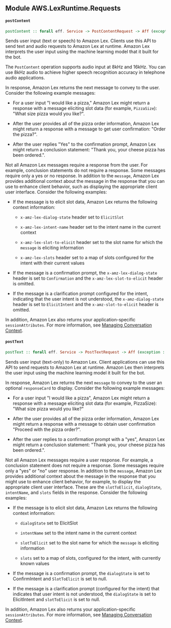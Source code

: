 ## Module AWS.LexRuntime.Requests

#### `postContent`

``` purescript
postContent :: forall eff. Service -> PostContentRequest -> Aff (exception :: EXCEPTION | eff) PostContentResponse
```

<p> Sends user input (text or speech) to Amazon Lex. Clients use this API to send text and audio requests to Amazon Lex at runtime. Amazon Lex interprets the user input using the machine learning model that it built for the bot. </p> <p>The <code>PostContent</code> operation supports audio input at 8kHz and 16kHz. You can use 8kHz audio to achieve higher speech recognition accuracy in telephone audio applications. </p> <p> In response, Amazon Lex returns the next message to convey to the user. Consider the following example messages: </p> <ul> <li> <p> For a user input "I would like a pizza," Amazon Lex might return a response with a message eliciting slot data (for example, <code>PizzaSize</code>): "What size pizza would you like?". </p> </li> <li> <p> After the user provides all of the pizza order information, Amazon Lex might return a response with a message to get user confirmation: "Order the pizza?". </p> </li> <li> <p> After the user replies "Yes" to the confirmation prompt, Amazon Lex might return a conclusion statement: "Thank you, your cheese pizza has been ordered.". </p> </li> </ul> <p> Not all Amazon Lex messages require a response from the user. For example, conclusion statements do not require a response. Some messages require only a yes or no response. In addition to the <code>message</code>, Amazon Lex provides additional context about the message in the response that you can use to enhance client behavior, such as displaying the appropriate client user interface. Consider the following examples: </p> <ul> <li> <p> If the message is to elicit slot data, Amazon Lex returns the following context information: </p> <ul> <li> <p> <code>x-amz-lex-dialog-state</code> header set to <code>ElicitSlot</code> </p> </li> <li> <p> <code>x-amz-lex-intent-name</code> header set to the intent name in the current context </p> </li> <li> <p> <code>x-amz-lex-slot-to-elicit</code> header set to the slot name for which the <code>message</code> is eliciting information </p> </li> <li> <p> <code>x-amz-lex-slots</code> header set to a map of slots configured for the intent with their current values </p> </li> </ul> </li> <li> <p> If the message is a confirmation prompt, the <code>x-amz-lex-dialog-state</code> header is set to <code>Confirmation</code> and the <code>x-amz-lex-slot-to-elicit</code> header is omitted. </p> </li> <li> <p> If the message is a clarification prompt configured for the intent, indicating that the user intent is not understood, the <code>x-amz-dialog-state</code> header is set to <code>ElicitIntent</code> and the <code>x-amz-slot-to-elicit</code> header is omitted. </p> </li> </ul> <p> In addition, Amazon Lex also returns your application-specific <code>sessionAttributes</code>. For more information, see <a href="http://docs.aws.amazon.com/lex/latest/dg/context-mgmt.html">Managing Conversation Context</a>. </p>

#### `postText`

``` purescript
postText :: forall eff. Service -> PostTextRequest -> Aff (exception :: EXCEPTION | eff) PostTextResponse
```

<p>Sends user input (text-only) to Amazon Lex. Client applications can use this API to send requests to Amazon Lex at runtime. Amazon Lex then interprets the user input using the machine learning model it built for the bot. </p> <p> In response, Amazon Lex returns the next <code>message</code> to convey to the user an optional <code>responseCard</code> to display. Consider the following example messages: </p> <ul> <li> <p> For a user input "I would like a pizza", Amazon Lex might return a response with a message eliciting slot data (for example, PizzaSize): "What size pizza would you like?" </p> </li> <li> <p> After the user provides all of the pizza order information, Amazon Lex might return a response with a message to obtain user confirmation "Proceed with the pizza order?". </p> </li> <li> <p> After the user replies to a confirmation prompt with a "yes", Amazon Lex might return a conclusion statement: "Thank you, your cheese pizza has been ordered.". </p> </li> </ul> <p> Not all Amazon Lex messages require a user response. For example, a conclusion statement does not require a response. Some messages require only a "yes" or "no" user response. In addition to the <code>message</code>, Amazon Lex provides additional context about the message in the response that you might use to enhance client behavior, for example, to display the appropriate client user interface. These are the <code>slotToElicit</code>, <code>dialogState</code>, <code>intentName</code>, and <code>slots</code> fields in the response. Consider the following examples: </p> <ul> <li> <p>If the message is to elicit slot data, Amazon Lex returns the following context information:</p> <ul> <li> <p> <code>dialogState</code> set to ElicitSlot </p> </li> <li> <p> <code>intentName</code> set to the intent name in the current context </p> </li> <li> <p> <code>slotToElicit</code> set to the slot name for which the <code>message</code> is eliciting information </p> </li> <li> <p> <code>slots</code> set to a map of slots, configured for the intent, with currently known values </p> </li> </ul> </li> <li> <p> If the message is a confirmation prompt, the <code>dialogState</code> is set to ConfirmIntent and <code>SlotToElicit</code> is set to null. </p> </li> <li> <p>If the message is a clarification prompt (configured for the intent) that indicates that user intent is not understood, the <code>dialogState</code> is set to ElicitIntent and <code>slotToElicit</code> is set to null. </p> </li> </ul> <p> In addition, Amazon Lex also returns your application-specific <code>sessionAttributes</code>. For more information, see <a href="http://docs.aws.amazon.com/lex/latest/dg/context-mgmt.html">Managing Conversation Context</a>. </p>


